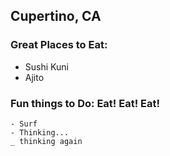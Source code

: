 ## Cupertino, CA

### Great Places to Eat: 
  - Sushi Kuni
  - Ajito

### Fun things to Do: Eat! Eat! Eat!
    - Surf
    - Thinking...
    _ thinking again

  

